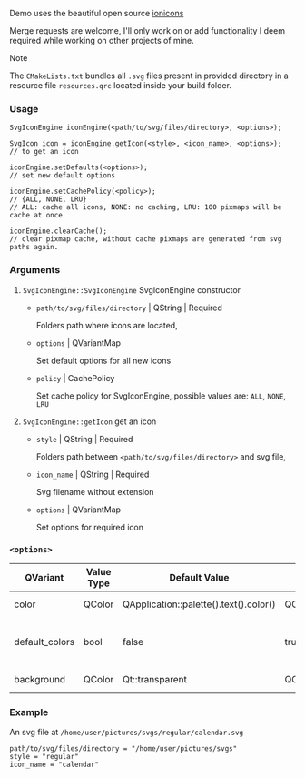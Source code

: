 Demo uses the beautiful open source [ionicons](https://ionic.io/ionicons)

Merge requests are welcome, I'll only work on or add functionality I deem required while working on other projects of mine.

> [!NOTE]
> The `CMakeLists.txt` bundles all `.svg` files present in provided directory in a resource file `resources.qrc` located inside your build folder.

### Usage
```
SvgIconEngine iconEngine(<path/to/svg/files/directory>, <options>);

SvgIcon icon = iconEngine.getIcon(<style>, <icon_name>, <options>);
// to get an icon

iconEngine.setDefaults(<options>);
// set new default options

iconEngine.setCachePolicy(<policy>);
// {ALL, NONE, LRU}
// ALL: cache all icons, NONE: no caching, LRU: 100 pixmaps will be cache at once

iconEngine.clearCache();
// clear pixmap cache, without cache pixmaps are generated from svg paths again.
```

### Arguments
1. `SvgIconEngine::SvgIconEngine` SvgIconEngine constructor
	  - `path/to/svg/files/directory` | QString | Required

    	Folders path where icons are located,

    - `options` | QVariantMap

    	Set default options for all new icons

    - `policy` | CachePolicy

    	Set cache policy for SvgIconEngine, possible values are: `ALL`, `NONE`, `LRU`

2. `SvgIconEngine::getIcon` get an icon
	  - `style` | QString | Required

    	Folders path between `<path/to/svg/files/directory>` and svg file,

    - `icon_name` | QString | Required

    	Svg filename without extension

    - `options` | QVariantMap

   		Set options for required icon

### `<options>`
|    QVariant    |  Value Type  | Default Value |    Ex. Value    | Use |
| -------------- | ------------ | ------------- | --------------- | --- |
| color          |    QColor    | QApplication::palette().text().color() | QColor(Qt::red) | Color used to fill icon |
| default_colors |     bool     | false | true/false | If icon colors remain as in svg file |
| background     |    QColor    | Qt::transparent | QColor(Qt::red) | Background fill for icons |

### Example
An svg file at `/home/user/pictures/svgs/regular/calendar.svg`

```
path/to/svg/files/directory = "/home/user/pictures/svgs"
style = "regular"
icon_name = "calendar"
```
